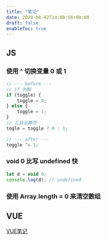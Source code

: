 ```yaml
---
title: "笔记"
date: 2020-08-02T14:08:56+08:00
draft: false
enableToc: true
---
```


## JS

### 使用 ^ 切换变量 0 或 1

```javascript
// --- before ---
// if 判断
if (toggle) {
    toggle = 0;
} else {
    toggle = 1;
}
// 三目运算符
togle = toggle ? 0 : 1;

// --- after ---
toggle ^= 1;
```

### void 0 比写 undefined 快

```javascript
let d = void 0;
console.log(d); // undefined
```

### 使用 Array.length = 0 来清空数组

## VUE

[VUE笔记](https://www.processon.com/view/link/5f9b8ee35653bb3730921646)

